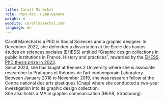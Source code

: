 ```yaml
---
title: Caroll Maréchal
role: Post-doc, HEAD-Geneva
weight: 4
website: carollmarechal.com
language: en
---
```

Caroll Maréchal is a PhD in Social Sciences and a graphic designer. In December 2022, she defended a dissertation at the École des hautes études en sciences sociales (EHESS) entitled “Graphic design collections in public institutions in France. History and practices”, rewarded by the [EHESS PhD thesis prize in 2023](https://www.ehess.fr/fr/portrait/rencontre-avec-caroll-mar%C3%A9chal-laur%C3%A9ate-prix-th%C3%A8se-2022-lehess). \
Since 2023, she has taught at Rennes 2 University where she is associate researcher to Pratiques et théories de l’art contemporain Laboratory.\
Between January 2018 to November 2019, she was research fellow at the Centre national des arts plastiques (Cnap) where she conducted a two-year investigation into its graphic design collection. \
She also holds a MA in graphic communication (HEAR, Strasbourg).

